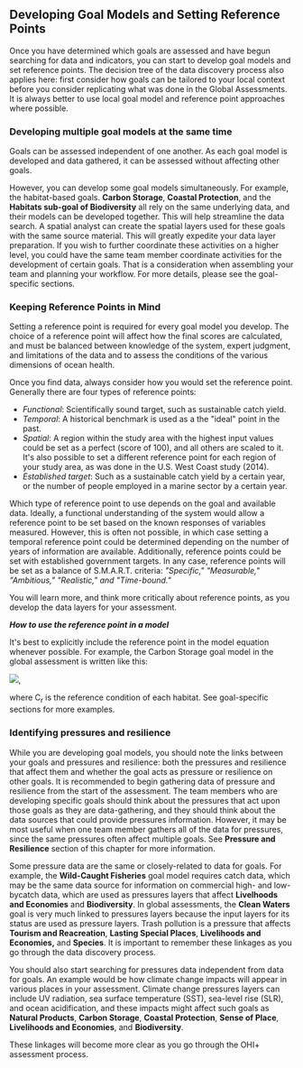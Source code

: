 ## Developing Goal Models and Setting Reference Points

Once you have determined which goals are assessed and have begun searching for data and indicators, you can start to develop goal models and set reference points. The decision tree of the data discovery process also applies here: first consider how goals can be tailored to your local context before you consider replicating what was done in the Global Assessments. It is always better to use local goal model and reference point approaches where possible.

### Developing multiple goal models at the same time

Goals can be assessed independent of one another. As each goal model is developed and data gathered, it can be assessed without affecting other goals.

 However, you can develop some goal models simultaneously. For example, the habitat-based goals. **Carbon Storage**, **Coastal Protection**, and the **Habitats sub-goal of Biodiversity** all rely on the same underlying data, and their models can be developed together. This will help streamline the data search. A spatial analyst can create the spatial layers used for these goals with the same source material. This will greatly expedite your data layer preparation. If you wish to further coordinate these activities on a higher level, you could have the same team member coordinate activities for the development of certain goals. That is a consideration when assembling your team and planning your workflow. For more details, please see the goal-specific sections.

### Keeping Reference Points in Mind

Setting a reference point is required for every goal model you develop. The choice of a reference point will affect how the final scores are calculated, and must be balanced between knowledge of the system, expert judgment, and limitations of the data and to assess the conditions of the various dimensions of ocean health.

Once you find data, always consider how you would set the reference point. Generally there are four types of reference points:
+ *Functional*: Scientifically sound target, such as sustainable catch yield.
+ *Temporal*: A historical benchmark is used as a the "ideal" point in the past.
+ *Spatial*: A region within the study area with the highest input values could be set as a perfect (score of 100), and all others are scaled to it. It's also possible to set a different reference point for each region of your study area, as was done in the U.S. West Coast study (2014).
+ *Established target*: Such as a sustainable catch yield by a certain year, or the number of people employed in a marine sector by a certain year.

Which type of reference point to use depends on the goal and available data. Ideally, a functional understanding of the system would allow a reference point to be set based on the known responses of variables measured. However, this is often not possible, in which case setting a temporal reference point could be determined depending on the number of years of information are available. Additionally, reference points could be set with established government targets. In any case, reference points will be set as a balance of S.M.A.R.T. criteria: *"Specific," "Measurable," "Ambitious," "Realistic," and "Time-bound."*

You will learn more, and think more critically about reference points, as you develop the data layers for your assessment.

**_How to use the reference point in a model_**

 It's best to explicitly include the reference point in the model equation whenever possible. For example, the Carbon Storage goal model in the global assessment is written like this:

![](http://i.imgur.com/JN58oqB.png),  

where C<sub>r</sub> is the reference condition of each habitat. See goal-specific sections for more examples.

### Identifying pressures and resilience

While you are developing goal models, you should note the links between your goals and pressures and resilience: both the pressures and resilience that affect them and whether the goal acts as pressure or resilience on other goals. It is recommended to begin gathering data of pressure and resilience from the start of the assessment. The team members who are developing specific goals should think about the pressures that act upon those goals as they are data-gathering, and they should think about the data sources that could provide pressures information. However, it may be most useful when one team member gathers all of the data for pressures, since the same pressures often affect multiple goals. See **Pressure and Resilience** section of this chapter for more information.

<!-- Ning: maybe we can move this detailed information to the pressure/resilience section.  

Julie: either way is fine with me. -->
Some pressure data are the same or closely-related to data for goals. For example, the **Wild-Caught Fisheries** goal model requires catch data, which may be the same data source for information on commercial high- and low-bycatch data, which are used as pressures layers that affect **Livelhoods and Economies** and **Biodiversity**. In global assessments, the **Clean Waters** goal is very much linked to pressures layers because the input layers for its status are used as pressure layers. Trash pollution is a pressure that affects **Tourism and Reacreation**, **Lasting Special Places**, **Livelihoods and Economies,** and **Species**. It is important to remember these linkages as you go through the data discovery process.

You should also start searching for pressures data independent from data for goals. An example would be how climate change impacts will appear in various places in your assessment. Climate change pressures layers can include UV radiation, sea surface temperature (SST), sea-level rise (SLR), and ocean acidification, and these impacts might affect such goals as **Natural Products**, **Carbon Storage**, **Coastal Protection**, **Sense of Place**, **Livelihoods and Economies**, and **Biodiversity**.

These linkages will become more clear as you go through the OHI+ assessment process.

<!-- Ning: What about Resilience? It's trickier to gather resilience data, but it's good to start thinking about resilience from the beginning.

I saw the tempnotes_b_reslilience. I can edit it and move some information over if you think it's good.

Julie: that sounds good.

Also there are theoretical questions about resilience, but it is a discussion for another day. Does resilience mean measures to keep things the way it is (eg. grants for AO fishermen to keep fishing), or ways to help people adapt and change (eg. grants for AO fishermen to start aquaculture)?  

Yes, we can try to get into this stuff in the resilience section-->

<!--
Julie: I've deleted the rest below and rewritten it as the intro for the goal-by-goal page on ohi-science.org: https://github.com/OHI-Science/ohi-science.github.io/blob/master/revamp_copy.md
--->
